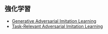 <a id="Reinforcement"></a>

## 強化学習

- [Generative Adversarial Imitation Learning](https://arxiv.org/abs/1606.03476)
- [Task-Relevant Adversarial Imitation Learning](https://arxiv.org/abs/1910.01077)
